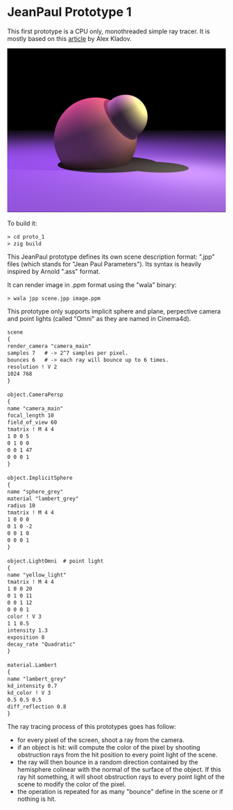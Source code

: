 
# JeanPaul Prototype 1

This first prototype is a CPU only, monothreaded simple ray tracer.
It is mostly based on this [article](https://matklad.github.io/2022/12/31/raytracer-construction-kit.html) by Alex Kladov.

![render](../historic/proto_1_r7.png)

To build it: 

```
> cd proto_1
> zig build
```

This JeanPaul prototype defines its own scene description format: ".jpp" files 
(which stands for "Jean Paul Parameters"). Its syntax is heavily inspired by Arnold ".ass" format.

It can render image in .ppm format using the "wala" binary: 

```
> wala jpp scene.jpp image.ppm
```

This prototype only supports implicit sphere and plane, perpective camera and point lights (called "Omni" as they are named in Cinema4d).

```
scene
{
render_camera "camera_main"
samples 7   # -> 2^7 samples per pixel.
bounces 6   # -> each ray will bounce up to 6 times.
resolution ! V 2
1024 768
}

object.CameraPersp
{
name "camera_main"
focal_length 10
field_of_view 60
tmatrix ! M 4 4
1 0 0 5
0 1 0 0
0 0 1 47
0 0 0 1
}

object.ImplicitSphere
{
name "sphere_grey"
material "lambert_grey"
radius 10
tmatrix ! M 4 4
1 0 0 0
0 1 0 -2
0 0 1 0
0 0 0 1
}

object.LightOmni  # point light
{
name "yellow_light"
tmatrix ! M 4 4
1 0 0 20
0 1 0 11
0 0 1 12
0 0 0 1
color ! V 3
1 1 0.5
intensity 1.3
exposition 8
decay_rate "Quadratic"
}

material.Lambert
{
name "lambert_grey"
kd_intensity 0.7
kd_color ! V 3
0.5 0.5 0.5
diff_reflection 0.8
}
```


The ray tracing process of this prototypes goes has follow:

- for every pixel of the screen, shoot a ray from the camera.
- if an object is hit: will compute the color of the pixel by shooting obstruction rays from the hit position to every point light of the scene.
- the ray will then bounce in a random direction contained by the hemisphere colinear with the normal of the surface of the object. If this ray hit something, it will shoot obstruction rays to every point light of the scene to modify the color of the pixel.
- the operation is repeated for as many "bounce" define in the scene or if nothing is hit.
